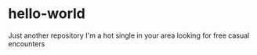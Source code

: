 # hello-world
Just another repository
I'm a hot single in your area looking for free casual encounters

